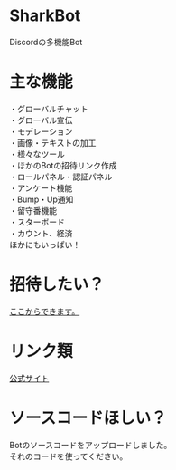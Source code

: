# SharkBot
Discordの多機能Bot

# 主な機能
・グローバルチャット<br>
・グローバル宣伝<br>
・モデレーション<br>
・画像・テキストの加工<br>
・様々なツール<br>
・ほかのBotの招待リンク作成<br>
・ロールパネル・認証パネル<br>
・アンケート機能<br>
・Bump・Up通知<br>
・留守番機能<br>
・スターボード<br>
・カウント、経済<br>
ほかにもいっぱい！<br>

# 招待したい？
<a href="https://discord.com/oauth2/authorize?client_id=1322100616369147924">ここからできます。</a>

# リンク類
<a href="https://www.sharkbot.xyz/">公式サイト</a>

# ソースコードほしい？
Botのソースコードをアップロードしました。<br>
それのコードを使ってください。
